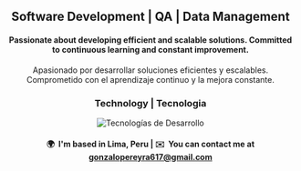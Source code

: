 <div align="center"> 
  
## Software Development | QA | Data Management

#### Passionate about developing efficient and scalable solutions. Committed to continuous learning and constant improvement.

Apasionado por desarrollar soluciones eficientes y escalables. Comprometido con el aprendizaje continuo y la mejora constante.

  <h3>Technology | Tecnologia</h3>
  <p>
    <img src="https://skillicons.dev/icons?i=androidstudio,kotlin,firebase,cs,python,django,html,css,mysql,mongodb,figma,postman,selenium" alt="Tecnologías de Desarrollo"/>
  </p>
  
#### 🌍  I'm based in Lima, Peru | ✉️  You can contact me at gonzalopereyra617@gmail.com
</div>
